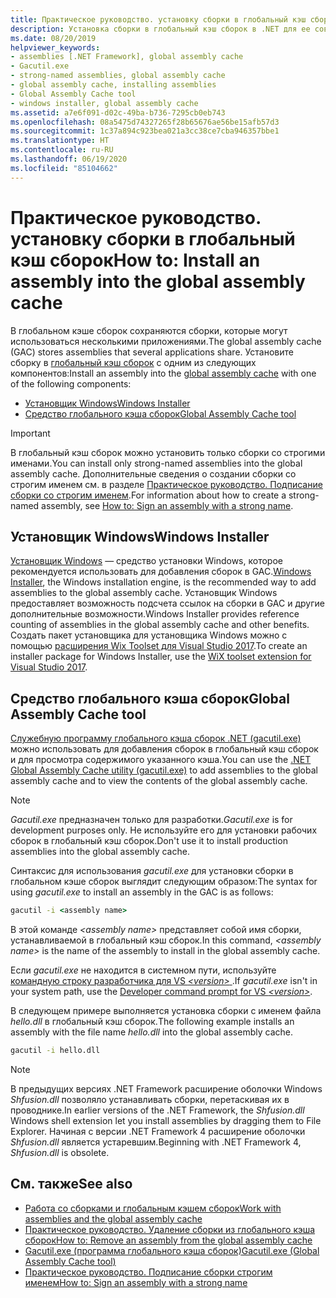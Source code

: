 ```yaml
---
title: Практическое руководство. установку сборки в глобальный кэш сборок
description: Установка сборки в глобальный кэш сборок в .NET для ее совместного использования несколькими приложениями. Использование установщика Windows или средства глобального кэша сборок.
ms.date: 08/20/2019
helpviewer_keywords:
- assemblies [.NET Framework], global assembly cache
- Gacutil.exe
- strong-named assemblies, global assembly cache
- global assembly cache, installing assemblies
- Global Assembly Cache tool
- windows installer, global assembly cache
ms.assetid: a7e6f091-d02c-49ba-b736-7295cb0eb743
ms.openlocfilehash: 08a5475d74327265f28b65676ae56be15afb57d3
ms.sourcegitcommit: 1c37a894c923bea021a3cc38ce7cba946357bbe1
ms.translationtype: HT
ms.contentlocale: ru-RU
ms.lasthandoff: 06/19/2020
ms.locfileid: "85104662"
---
```

# <a name="how-to-install-an-assembly-into-the-global-assembly-cache"></a><span data-ttu-id="3f73c-104">Практическое руководство. установку сборки в глобальный кэш сборок</span><span class="sxs-lookup"><span data-stu-id="3f73c-104">How to: Install an assembly into the global assembly cache</span></span>

<span data-ttu-id="3f73c-105">В глобальном кэше сборок сохраняются сборки, которые могут использоваться несколькими приложениями.</span><span class="sxs-lookup"><span data-stu-id="3f73c-105">The global assembly cache (GAC) stores assemblies that several applications share.</span></span> <span data-ttu-id="3f73c-106">Установите сборку в [глобальный кэш сборок](gac.md) с одним из следующих компонентов:</span><span class="sxs-lookup"><span data-stu-id="3f73c-106">Install an assembly into the [global assembly cache](gac.md) with one of the following components:</span></span>

- [<span data-ttu-id="3f73c-107">Установщик Windows</span><span class="sxs-lookup"><span data-stu-id="3f73c-107">Windows Installer</span></span>](#windows-installer)
- [<span data-ttu-id="3f73c-108">Средство глобального кэша сборок</span><span class="sxs-lookup"><span data-stu-id="3f73c-108">Global Assembly Cache tool</span></span>](#global-assembly-cache-tool)

> [!IMPORTANT]
> <span data-ttu-id="3f73c-109">В глобальный кэш сборок можно установить только сборки со строгими именами.</span><span class="sxs-lookup"><span data-stu-id="3f73c-109">You can install only strong-named assemblies into the global assembly cache.</span></span> <span data-ttu-id="3f73c-110">Дополнительные сведения о создании сборки со строгим именем см. в разделе [Практическое руководство. Подписание сборки со строгим именем](../../standard/assembly/sign-strong-name.md).</span><span class="sxs-lookup"><span data-stu-id="3f73c-110">For information about how to create a strong-named assembly, see [How to: Sign an assembly with a strong name](../../standard/assembly/sign-strong-name.md).</span></span>

## <a name="windows-installer"></a><span data-ttu-id="3f73c-111">Установщик Windows</span><span class="sxs-lookup"><span data-stu-id="3f73c-111">Windows Installer</span></span>

<span data-ttu-id="3f73c-112">[Установщик Windows](/windows/desktop/Msi/installation-of-assemblies-to-the-global-assembly-cache) — средство установки Windows, которое рекомендуется использовать для добавления сборок в GAC.</span><span class="sxs-lookup"><span data-stu-id="3f73c-112">[Windows Installer](/windows/desktop/Msi/installation-of-assemblies-to-the-global-assembly-cache), the Windows installation engine, is the recommended way to add assemblies to the global assembly cache.</span></span> <span data-ttu-id="3f73c-113">Установщик Windows предоставляет возможность подсчета ссылок на сборки в GAC и другие дополнительные возможности.</span><span class="sxs-lookup"><span data-stu-id="3f73c-113">Windows Installer provides reference counting of assemblies in the global assembly cache and other benefits.</span></span> <span data-ttu-id="3f73c-114">Создать пакет установщика для установщика Windows можно с помощью [расширения Wix Toolset для Visual Studio 2017](https://marketplace.visualstudio.com/items?itemName=RobMensching.WixToolsetVisualStudio2017Extension).</span><span class="sxs-lookup"><span data-stu-id="3f73c-114">To create an installer package for Windows Installer, use the [WiX toolset extension for Visual Studio 2017](https://marketplace.visualstudio.com/items?itemName=RobMensching.WixToolsetVisualStudio2017Extension).</span></span>

## <a name="global-assembly-cache-tool"></a><span data-ttu-id="3f73c-115">Средство глобального кэша сборок</span><span class="sxs-lookup"><span data-stu-id="3f73c-115">Global Assembly Cache tool</span></span>

<span data-ttu-id="3f73c-116">[Служебную программу глобального кэша сборок .NET (gacutil.exe)](../tools/gacutil-exe-gac-tool.md) можно использовать для добавления сборок в глобальный кэш сборок и для просмотра содержимого указанного кэша.</span><span class="sxs-lookup"><span data-stu-id="3f73c-116">You can use the [.NET Global Assembly Cache utility (gacutil.exe)](../tools/gacutil-exe-gac-tool.md) to add assemblies to the global assembly cache and to view the contents of the global assembly cache.</span></span>

   > [!NOTE]
   > <span data-ttu-id="3f73c-117">*Gacutil.exe* предназначен только для разработки.</span><span class="sxs-lookup"><span data-stu-id="3f73c-117">*Gacutil.exe* is for development purposes only.</span></span> <span data-ttu-id="3f73c-118">Не используйте его для установки рабочих сборок в глобальный кэш сборок.</span><span class="sxs-lookup"><span data-stu-id="3f73c-118">Don't use it to install production assemblies into the global assembly cache.</span></span>

<span data-ttu-id="3f73c-119">Синтаксис для использования *gacutil.exe* для установки сборки в глобальном кэше сборок выглядит следующим образом:</span><span class="sxs-lookup"><span data-stu-id="3f73c-119">The syntax for using *gacutil.exe* to install an assembly in the GAC is as follows:</span></span>

```cmd
gacutil -i <assembly name>
```

<span data-ttu-id="3f73c-120">В этой команде *\<assembly name>* представляет собой имя сборки, устанавливаемой в глобальный кэш сборок.</span><span class="sxs-lookup"><span data-stu-id="3f73c-120">In this command, *\<assembly name>* is the name of the assembly to install in the global assembly cache.</span></span>

<span data-ttu-id="3f73c-121">Если *gacutil.exe* не находится в системном пути, используйте [командную строку разработчика для VS *\<version>* ](../tools/developer-command-prompt-for-vs.md).</span><span class="sxs-lookup"><span data-stu-id="3f73c-121">If *gacutil.exe* isn't in your system path, use the [Developer command prompt for VS *\<version>*](../tools/developer-command-prompt-for-vs.md).</span></span>

<span data-ttu-id="3f73c-122">В следующем примере выполняется установка сборки с именем файла *hello.dll* в глобальный кэш сборок.</span><span class="sxs-lookup"><span data-stu-id="3f73c-122">The following example installs an assembly with the file name *hello.dll* into the global assembly cache.</span></span>

```cmd
gacutil -i hello.dll
```

> [!NOTE]
> <span data-ttu-id="3f73c-123">В предыдущих версиях .NET Framework расширение оболочки Windows *Shfusion.dll* позволяло устанавливать сборки, перетаскивая их в проводнике.</span><span class="sxs-lookup"><span data-stu-id="3f73c-123">In earlier versions of the .NET Framework, the *Shfusion.dll* Windows shell extension let you install assemblies by dragging them to File Explorer.</span></span> <span data-ttu-id="3f73c-124">Начиная с версии .NET Framework 4 расширение оболочки *Shfusion.dll* является устаревшим.</span><span class="sxs-lookup"><span data-stu-id="3f73c-124">Beginning with .NET Framework 4, *Shfusion.dll* is obsolete.</span></span>

## <a name="see-also"></a><span data-ttu-id="3f73c-125">См. также</span><span class="sxs-lookup"><span data-stu-id="3f73c-125">See also</span></span>

- [<span data-ttu-id="3f73c-126">Работа со сборками и глобальным кэшем сборок</span><span class="sxs-lookup"><span data-stu-id="3f73c-126">Work with assemblies and the global assembly cache</span></span>](working-with-assemblies-and-the-gac.md)
- [<span data-ttu-id="3f73c-127">Практическое руководство. Удаление сборки из глобального кэша сборок</span><span class="sxs-lookup"><span data-stu-id="3f73c-127">How to: Remove an assembly from the global assembly cache</span></span>](how-to-remove-an-assembly-from-the-gac.md)
- [<span data-ttu-id="3f73c-128">Gacutil.exe (программа глобального кэша сборок)</span><span class="sxs-lookup"><span data-stu-id="3f73c-128">Gacutil.exe (Global Assembly Cache tool)</span></span>](../tools/gacutil-exe-gac-tool.md)
- [<span data-ttu-id="3f73c-129">Практическое руководство. Подписание сборки строгим именем</span><span class="sxs-lookup"><span data-stu-id="3f73c-129">How to: Sign an assembly with a strong name</span></span>](../../standard/assembly/sign-strong-name.md)

